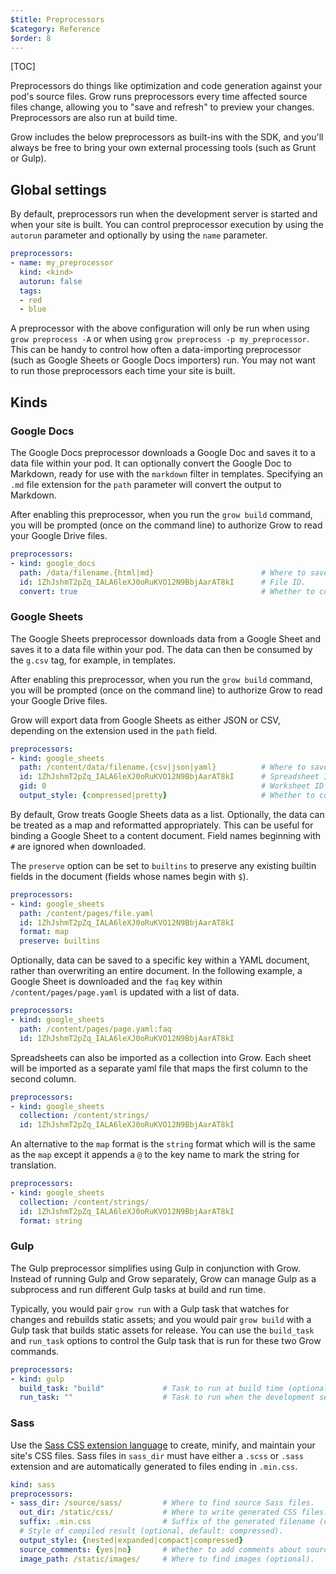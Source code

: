 ```yaml
---
$title: Preprocessors
$category: Reference
$order: 8
---
```

[TOC]

Preprocessors do things like optimization and code generation against your pod's source files. Grow runs preprocessors every time affected source files change, allowing you to "save and refresh" to preview your changes. Preprocessors are also run at build time.

Grow includes the below preprocessors as built-ins with the SDK, and you'll always be free to bring your own external processing tools (such as Grunt or Gulp).

## Global settings

By default, preprocessors run when the development server is started and when your site is built. You can control preprocessor execution by using the `autorun` parameter and optionally by using the `name` parameter.

```yaml
preprocessors:
- name: my_preprocessor
  kind: <kind>
  autorun: false
  tags:
  - red
  - blue
```

A preprocessor with the above configuration will only be run when using `grow preprocess -A` or when using `grow preprocess -p my_preprocessor`. This can be handy to control how often a data-importing preprocessor (such as Google Sheets or Google Docs importers) run. You may not want to run those preprocessors each time your site is built.

## Kinds

### Google Docs

The Google Docs preprocessor downloads a Google Doc and saves it to a data file within your pod. It can optionally convert the Google Doc to Markdown, ready for use with the `markdown` filter in templates. Specifying an `.md` file extension for the `path` parameter will convert the output to Markdown.

After enabling this preprocessor, when you run the `grow build` command, you will be prompted (once on the command line) to authorize Grow to read your Google Drive files.

```yaml
preprocessors:
- kind: google_docs
  path: /data/filename.{html|md}                        # Where to save downloaded file.
  id: 1ZhJshmT2pZq_IALA6leXJ0oRuKVO12N9BbjAarAT8kI      # File ID.
  convert: true                                         # Whether to convert the file to Markdown.
```

### Google Sheets

The Google Sheets preprocessor downloads data from a Google Sheet and saves it to a data file within your pod. The data can then be consumed by the `g.csv` tag, for example, in templates.

After enabling this preprocessor, when you run the `grow build` command, you will be prompted (once on the command line) to authorize Grow to read your Google Drive files.

Grow will export data from Google Sheets as either JSON or CSV, depending on the extension used in the `path` field.

```yaml
preprocessors:
- kind: google_sheets
  path: /content/data/filename.{csv|json|yaml}          # Where to save the downloaded file.
  id: 1ZhJshmT2pZq_IALA6leXJ0oRuKVO12N9BbjAarAT8kI      # Spreadsheet ID.
  gid: 0                                                # Worksheet ID (optional).
  output_style: {compressed|pretty}                     # Whether to compress or pretty print JSON-formatted docs (default: compressed).
```

By default, Grow treats Google Sheets data as a list. Optionally, the data can be treated as a map and reformatted appropriately. This can be useful for binding a Google Sheet to a content document. Field names beginning with `#` are ignored when downloaded.

The `preserve` option can be set to `builtins` to preserve any existing builtin fields in the document (fields whose names begin with `$`).

```yaml
preprocessors:
- kind: google_sheets
  path: /content/pages/file.yaml
  id: 1ZhJshmT2pZq_IALA6leXJ0oRuKVO12N9BbjAarAT8kI
  format: map
  preserve: builtins
```

Optionally, data can be saved to a specific key within a YAML document, rather than overwriting an entire document. In the following example, a Google Sheet is downloaded and the `faq` key within `/content/pages/page.yaml` is updated with a list of data.

```yaml
preprocessors:
- kind: google_sheets
  path: /content/pages/page.yaml:faq
  id: 1ZhJshmT2pZq_IALA6leXJ0oRuKVO12N9BbjAarAT8kI
```

Spreadsheets can also be imported as a collection into Grow. Each sheet will be imported as a separate yaml file that maps the first column to the second column.

```yaml
preprocessors:
- kind: google_sheets
  collection: /content/strings/
  id: 1ZhJshmT2pZq_IALA6leXJ0oRuKVO12N9BbjAarAT8kI
```

An alternative to the `map` format is the `string` format which will is the same as the `map` except it appends a `@` to the key name to mark the string for translation.

```yaml
preprocessors:
- kind: google_sheets
  collection: /content/strings/
  id: 1ZhJshmT2pZq_IALA6leXJ0oRuKVO12N9BbjAarAT8kI
  format: string
```

### Gulp

The Gulp preprocessor simplifies using Gulp in conjunction with Grow. Instead of running Gulp and Grow separately, Grow can manage Gulp as a subprocess and run different Gulp tasks at build and run time.

Typically, you would pair `grow run` with a Gulp task that watches for changes and rebuilds static assets; and you would pair `grow build` with a Gulp task that builds static assets for release. You can use the `build_task` and `run_task` options to control the Gulp task that is run for these two Grow commands.

```yaml
preprocessors:
- kind: gulp
  build_task: "build"             # Task to run at build time (optional).
  run_task: ""                    # Task to run when the development server runs (optional).
```

### Sass

Use the [Sass CSS extension language](http://sass-lang.com/) to create, minify, and maintain your site's CSS files. Sass files in `sass_dir` must have either a `.scss` or `.sass` extension and are automatically generated to files ending in `.min.css`.

```yaml
kind: sass
preprocessors:
- sass_dir: /source/sass/         # Where to find source Sass files.
  out_dir: /static/css/           # Where to write generated CSS files.
  suffix: .min.css                # Suffix of the generated filename (optional).
  # Style of compiled result (optional, default: compressed).
  output_style: {nested|expanded|compact|compressed}
  source_comments: {yes|no}       # Whether to add comments about source lines (optional).
  image_path: /static/images/     # Where to find images (optional).
```
